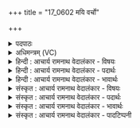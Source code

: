+++
title = "17_0602 मयि वर्चो"

+++
<details><summary>पदपाठः</summary>

म꣡यि꣢꣯। व꣡र्चः꣢꣯। अ꣡थ꣢꣯। उ꣣। य꣡शः꣢꣯। अ꣡थ꣢꣯। उ꣣। यज्ञ꣡स्य꣢। यत्। प꣡यः꣢꣯। प꣣रमेष्ठी꣢। प꣣रमे। स्थी꣢। प्र꣣जा꣡प꣢तिः। प्र꣣जा꣢। प꣣तिः। दिवि꣢। द्याम्। इ꣣व। दृँहतु। ६०२।
</details>

<details><summary>अधिमन्त्रम् (VC)</summary>

- प्रजापतिः
- वामदेवो गौतमः
- अनुष्टुप्
- गान्धारः
- आरण्यं काण्डम्
</details>

<details><summary>हिन्दी : आचार्य रामनाथ वेदालंकार - विषयः</summary>

प्रथम मन्त्र का प्रजापति देवता है। प्रजापति परमात्मा, जीवात्मा वा राजा से प्रार्थना की गयी है।
</details>

<details><summary>हिन्दी : आचार्य रामनाथ वेदालंकार - पदार्थः</summary>

पदार्थान्वयभाषाः -  (परमेष्ठी) सर्वोच्च पद पर प्रतिष्ठित (प्रजापतिः) ब्रह्माण्ड की सब प्रजाओं का अधिपति परमात्मा, शरीर की मन, बुद्धि, इन्द्रिय आदि प्रजाओं का पति जीवात्मा और राष्ट्र की प्रजाओं का पति राजा (मयि) मुझ प्रार्थी में (वर्चः) ब्रह्मवर्चस, (अथ उ) और (यशः) कीर्ति, (अथ उ) और (यज्ञस्य) उपासना-यज्ञ का अथवा राष्ट्र-यज्ञ का (यत् पयः) आनन्दरूप वा समृद्धिरूप जो फल है, उसे (दृंहतु) वैसे ही स्थिर करे, (इव) जिस प्रकार (दिवि द्याम्) प्रजापति परमेश्वर आकाश में सूर्य को, प्रजापति जीवात्मा मस्तिष्क में उज्ज्वल विज्ञान को और प्रजापति राजा राष्ट्र में विद्याप्रकाश को स्थिर करता है ॥१॥ इस मन्त्र में श्लेष और उपमा अलङ्कार है ॥१॥
</details>

<details><summary>हिन्दी : आचार्य रामनाथ वेदालंकार - भावार्थः</summary>

भावार्थभाषाः -  परमात्मा की कृपा से, आत्मा के पुरुषार्थ से और राजा के राजधर्मपालन से मनुष्य ब्रह्मवर्चस, यश और यज्ञानुष्ठान के फल को शीघ्र प्राप्त कर सकते हैं ॥१॥
</details>

<details><summary>संस्कृत : आचार्य रामनाथ वेदालंकार - विषयः</summary>

अथ प्रथमायाः प्रजापतिर्देवता। तं प्रजापतिं परमात्मानं जीवात्मानं राजानं वा प्रार्थयते।
</details>

<details><summary>संस्कृत : आचार्य रामनाथ वेदालंकार - पदार्थः</summary>

पदार्थान्वयभाषाः -  (परमेष्ठी) सर्वोच्चपदप्रतिष्ठितः। परमे स्थाने सर्वोच्चे पदे तिष्ठतीति परमेष्ठी। परमोपपदात् स्था धातोः ‘परमे कित्’ उ० ४।१० इति इनिः प्रत्ययः, किद्वच्च, कित्त्वाद्धातोराकारलोपः, सप्तम्या अलुक्। (प्रजापतिः) ब्रह्माण्डस्थानां सकलानां प्रजानाम् अधिपतिः परमेश्वरः, शरीरस्थानां मनोबुद्धिप्राणेन्द्रियादीनां प्रजानां पतिः जीवात्मा, राष्ट्रस्थानां प्रजानां पतिः राजा च (मयि) प्रार्थयितरि (वर्चः) ब्रह्मवर्चसम्, (अथ उ) अपि च (यशः) कीर्तिम्, (अथ उ) अन्यच्च (यज्ञस्य) उपासनायज्ञस्य, राष्ट्रयज्ञस्य वा (यत् पयः) यत् आनन्दरूपं समृद्धिरूपं वा फलं भवति तत् (दृंहतु) स्थिरयतु, (द्याम् इव) यथा प्रजापतिः परमेश्वरः आकाशे सूर्यं, प्रजापतिः आत्मा मस्तिष्के दीप्तं विज्ञानम्, प्रजापतिः राजा च राष्ट्रे विद्याप्रकाशं द्रढयति तद्वत् ॥१॥ अत्र श्लेषोपमालङ्कारौ ॥१॥
</details>

<details><summary>संस्कृत : आचार्य रामनाथ वेदालंकार - भावार्थः</summary>

भावार्थभाषाः -  परमात्मकृपया, आत्मनः पुरुषार्थेन, राज्ञश्च राजधर्मपालनेन मनुष्यैर्ब्रह्मवर्चसं यशो यज्ञानुष्ठानफलं च सद्य एव प्राप्तुं शक्यते ॥१॥
</details>

<details><summary>संस्कृत : आचार्य रामनाथ वेदालंकार - पादटिप्पनी</summary>

टिप्पणी:   १. अथ० ६।६९।३, ऋषिः अथर्वा। देवता बृहस्पतिः। ‘परमेष्ठी प्रजापतिः’ इत्यत्र ‘तन्मयि प्रजापतिः’ इति पाठः।
</details>